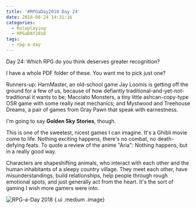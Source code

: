 ```yaml
---
title: '#RPGaDay2018 Day 24'
date: 2018-08-24 14:31:16
categories:
  - Roleplaying
  - RPGaDAY2018
tags:
  - rpg-a-day
---
```


Day 24: Which RPG do you think deserves greater recognition?

I have a whole PDF folder of these. You want me to pick just one?

<!-- more -->

Runners-up: HarnMaster, an old-school game Jay Loomis is getting off the ground for a few of us, because of how defiantly traditional-and-yet-not-traditional it wants to be; Macciato Monsters, a tiny little ashcan-copy-type OSR game with some really neat mechanics; and Mystwood and Treehouse Dreams, a pair of games from Gray Pawn that speak with earnestness.

I'm going to say **Golden Sky Stories**, though.

This is one of the sweetest, nicest games I can imagine. It's a Ghibli movie come to life. Nothing exciting happens, there's no combat, no death-defying feats. To quote a review of the anime "Aria": Nothing happens, but in a really good way.

Characters are shapeshifting animals, who interact with each other and the human inhabitants of a sleepy country village. They meet each other, have misunderstandings, build relationships, help people through rough emotional spots, and just generally act from the heart. It's the sort of gaming I wish more gamers were into.

![RPG-a-Day 2018](/assets/rpg/RPG-a-Day%202018.jpg) {.ui .medium .image}